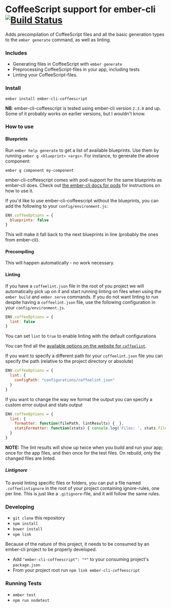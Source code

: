 # CoffeeScript support for ember-cli [![Build Status](https://travis-ci.org/kimroen/ember-cli-coffeescript.svg?branch=master)](https://travis-ci.org/kimroen/ember-cli-coffeescript)
Adds precompilation of CoffeeScript files and all the basic generation
types to the `ember generate` command, as well as linting.

### Includes
- Generating files in CoffeeScript with `ember generate`
- Preprocessing CoffeeScript-files in your app, including tests
- Linting your CoffeeScript-files.

### Install
```
ember install ember-cli-coffeescript
```

**NB**: ember-cli-coffeescript is tested using ember-cli version `2.3.0` and up. Some of it probably works on
earlier versions, but I wouldn't know.

### How to use

#### Blueprints
Run `ember help generate` to get a list of available blueprints. Use them by running `ember g <blueprint> <args>`. For instance, to generate the above component:

```
ember g component my-component
```

ember-cli-coffeescript comes with pod-support for the same blueprints as ember-cli
does. Check out [the ember-cli docs for pods](https://ember-cli.com/user-guide/#using-pods)
for instructions on how to use it.

If you'd like to use ember-cli-coffeescript without the blueprints, you can add
the following to your `config/environment.js`:

```js
ENV.coffeeOptions = {
  blueprints: false
}
```

This will make it fall back to the next blueprints in line (probably the ones
from ember-cli).

#### Precompiling
This will happen automatically - no work necessary.

#### Linting
If you have a `coffeelint.json` file in the root of you project we will automatically pick up on it and start running linting on files when using the `ember build` and `ember serve` commands.
If you do not want linting to run despite having a `coffeelint.json` file, use the following configuration
in your `config/environment.js`.

```js
ENV.coffeeOptions = {
  lint: false
}
```

You can set `lint` to `true` to enable linting with the default configurations

You can find all the [available options on the website for `coffeelint`](http://www.coffeelint.org/#options).

If you want to specify a different path for your `coffeelint.json` file you can specify the path
(relative to the project directory or absolute)

```js
ENV.coffeeOptions = {
  lint: {
    configPath: "configurations/coffeelint.json"
  }
}
```

If you want to change the way we format the output you can specify a custom error output and stats output

```js
ENV.coffeeOptions = {
  lint: {
    formatter: function(filePath, lintResults) {  },
    statsFormatter: function(stats) { console.log('Files: ', stats.fileCount, "Errors: ", stats.errorCount) }
  }
}
```

**NOTE:** The lint results will show up twice when you build and run your app; once
for the app files, and then once for the test files. On rebuild, only the changed
files are linted.

##### Lintignore
To avoid linting specific files or folders, you can put a file named `.coffeelintignore`
in the root of your project containing ignore-rules, one per line. This is just like a
`.gitignore`-file, and it will follow the same rules.

### Developing
- `git clone` this repository
- `npm install`
- `bower install`
- `npm link`

Because of the nature of this project, it needs to be consumed by an ember-cli project to be properly developed.

- Add `"ember-cli-coffeescript": "*"` to your consuming project's `package.json`
- From your project root run `npm link ember-cli-coffeescript`

### Running Tests
- `ember test`
- `npm run nodetest`
